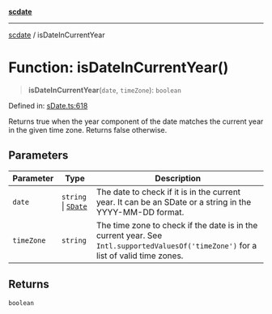 [**scdate**](../README.md)

---

[scdate](../README.md) / isDateInCurrentYear

# Function: isDateInCurrentYear()

> **isDateInCurrentYear**(`date`, `timeZone`): `boolean`

Defined in: [sDate.ts:618](https://github.com/ericvera/scdate/blob/main/src/sDate.ts#L618)

Returns true when the year component of the date matches the current year in
the given time zone. Returns false otherwise.

## Parameters

| Parameter  | Type                                       | Description                                                                                                                         |
| ---------- | ------------------------------------------ | ----------------------------------------------------------------------------------------------------------------------------------- |
| `date`     | `string` \| [`SDate`](../classes/SDate.md) | The date to check if it is in the current year. It can be an SDate or a string in the YYYY-MM-DD format.                            |
| `timeZone` | `string`                                   | The time zone to check if the date is in the current year. See `Intl.supportedValuesOf('timeZone')` for a list of valid time zones. |

## Returns

`boolean`
